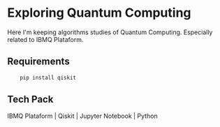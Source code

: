 # Exploring Quantum Computing
Here I'm keeping algorithms studies of Quantum Computing. Especially related to IBMQ Plataform. 


## Requirements
```python
    pip install qiskit
```

## Tech Pack
IBMQ Plataform | Qiskit | Jupyter Notebook | Python
